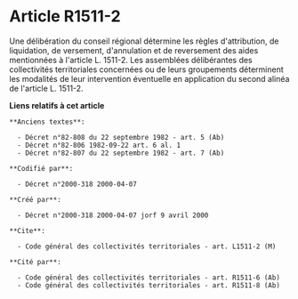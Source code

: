 # Article R1511-2

Une délibération du conseil régional détermine les règles d'attribution, de liquidation, de versement, d'annulation et de
reversement des aides mentionnées à l'article L. 1511-2. Les assemblées délibérantes des collectivités territoriales
concernées ou de leurs groupements déterminent les modalités de leur intervention éventuelle en application du second alinéa
de l'article L. 1511-2.

**Liens relatifs à cet article**

	**Anciens textes**:

	  - Décret n°82-808 du 22 septembre 1982 - art. 5 (Ab)
	  - Décret n°82-806 1982-09-22 art. 6 al. 1
	  - Décret n°82-807 du 22 septembre 1982 - art. 7 (Ab)

	**Codifié par**:

	  - Décret n°2000-318 2000-04-07

	**Créé par**:

	  - Décret n°2000-318 2000-04-07 jorf 9 avril 2000

	**Cite**:

	  - Code général des collectivités territoriales - art. L1511-2 (M)

	**Cité par**:

	  - Code général des collectivités territoriales - art. R1511-6 (Ab)
	  - Code général des collectivités territoriales - art. R1511-8 (Ab)
